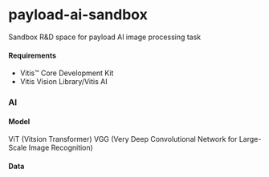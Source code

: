 # payload-ai-sandbox
Sandbox R&amp;D space for payload AI image processing task

#### Requirements
* Vitis™ Core Development Kit
* Vitis Vision Library/Vitis AI

### AI

#### Model
ViT (Vitsion Transformer)
VGG (Very Deep Convolutional Network for Large-Scale Image Recognition)

#### Data


